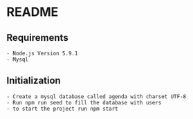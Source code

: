 # README

## Requirements

    - Node.js Version 5.9.1
    - Mysql

## Initialization

    - Create a mysql database called agenda with charset UTF-8
    - Run npm run seed to fill the database with users
    - to start the project run npm start
